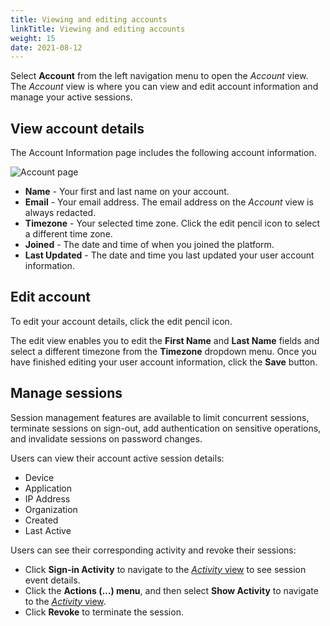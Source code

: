```yaml
---
title: Viewing and editing accounts
linkTitle: Viewing and editing accounts
weight: 15
date: 2021-08-12
---
```

Select **Account** from the left navigation menu to open the *Account* view. The *Account* view is where you can view and edit account information and manage your active sessions.

## View account details

The Account Information page includes the following account information.

![Account page](/Images/account_tab.png)

* **Name** - Your first and last name on your account.
* **Email** - Your email address. The email address on the *Account* view is always redacted.
* **Timezone** - Your selected time zone. Click the edit pencil icon to select a different time zone.
* **Joined** - The date and time of when you joined the platform.
* **Last Updated** - The date and time you last updated your user account information.

## Edit account

To edit your account details, click the edit pencil icon.

The edit view enables you to edit the **First Name** and **Last Name** fields and select a different timezone from the **Timezone** dropdown menu. Once you have finished editing your user account information, click the **Save** button.

## Manage sessions

Session management features are available to limit concurrent sessions, terminate sessions on sign-out, add authentication on sensitive operations, and invalidate sessions on password changes.

Users can view their account active session details:

* Device
* Application
* IP Address
* Organization
* Created
* Last Active

Users can see their corresponding activity and revoke their sessions:

* Click **Sign-in Activity** to navigate to the [*Activity* view](/docs/management_guide/managing_accounts/viewing_your_user_activity/) to see session event details.
* Click the **Actions (...) menu**, and then select **Show Activity** to navigate to the [*Activity* view](/docs/management_guide/managing_accounts/viewing_your_user_activity/).
* Click **Revoke** to terminate the session.